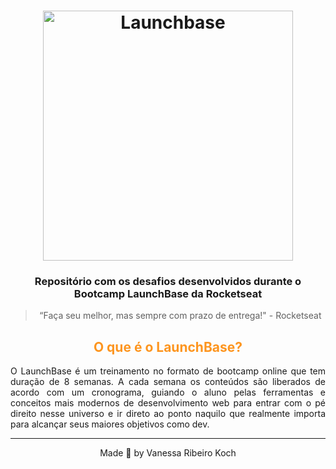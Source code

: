 <h1 align="center">
  <img alt="Launchbase" src="https://storage.googleapis.com/golden-wind/bootcamp-launchbase/logo.png" width="400px" />
</h1>

<h3 align="center">
  Repositório com os desafios desenvolvidos durante o Bootcamp LaunchBase da Rocketseat
</h3>

<blockquote align="center">“Faça seu melhor, mas sempre com prazo de entrega!" - Rocketseat</blockquote>

<h2 align="center" style="color: #fd951f">O que é o LaunchBase?</h2>

<p align="justify">
  O LaunchBase é um treinamento no formato de bootcamp online que tem duração de 8 semanas. A cada semana os conteúdos são liberados de acordo com um cronograma, guiando o aluno pelas ferramentas e conceitos mais modernos de desenvolvimento web para entrar com o pé direito nesse universo e ir direto ao ponto naquilo que realmente importa para alcançar seus maiores objetivos como dev.
</p>

---

<p align="center">
  Made 💖 by Vanessa Ribeiro Koch
</p>